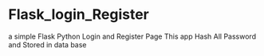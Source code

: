 # Flask_login_Register
a simple Flask Python Login and Register Page
This app Hash All Password and Stored in data base
